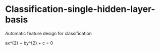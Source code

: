 # Classification-single-hidden-layer-basis
Automatic feature design for classification

<script type="text/javascript" async src="https://cdn.mathjax.org/mathjax/latest/MathJax.js?config=TeX-MML-AM_CHTML"> </script>

ax^{2} + by^{2} + c = 0
